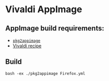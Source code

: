 # Vivaldi AppImage

## AppImage build requirements:
* [`pkg2appimage`](https://github.com/AppImage/AppImages/tree/master/pkg2appimage) 
* [Vivaldi recipe](https://github.com/AppImage/AppImages/blob/master/recipes/Vivaldi.yml)

## Build
`bash -ex ./pkg2appimage Firefox.yml`

